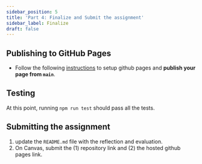 ```yaml
---
sidebar_position: 5
title: 'Part 4: Finalize and Submit the assignment'
sidebar_label: Finalize
draft: false
---
```


## Publishing to GitHub Pages
* Follow the following [instructions](https://help.github.com/en/enterprise/2.13/user/articles/configuring-a-publishing-source-for-github-pages#enabling-github-pages-to-publish-your-site-from-master-or-gh-pages) to setup github pages and **publish your page from `main`**.

## Testing
At this point, running `npm run test` should pass all the tests.

## Submitting the assignment

1. update the `README.md` file with the reflection and evaluation.
2. On Canvas, submit the (1) repository link and (2) the hosted github pages link.
